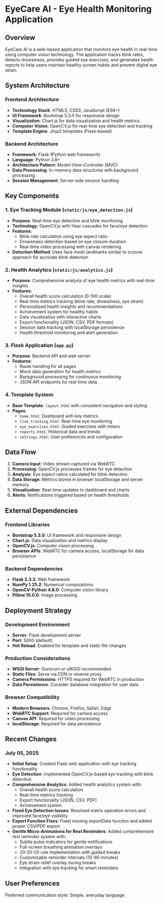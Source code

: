 # EyeCare AI - Eye Health Monitoring Application

## Overview

EyeCare AI is a web-based application that monitors eye health in real-time using computer vision technology. The application tracks blink rates, detects drowsiness, provides guided eye exercises, and generates health reports to help users maintain healthy screen habits and prevent digital eye strain.

## System Architecture

### Frontend Architecture
- **Technology Stack**: HTML5, CSS3, JavaScript (ES6+)
- **UI Framework**: Bootstrap 5.3.0 for responsive design
- **Visualization**: Chart.js for data visualization and health metrics
- **Computer Vision**: OpenCV.js for real-time eye detection and tracking
- **Template Engine**: Jinja2 templates (Flask-based)

### Backend Architecture
- **Framework**: Flask (Python web framework)
- **Language**: Python 3.8+
- **Architecture Pattern**: Model-View-Controller (MVC)
- **Data Processing**: In-memory data structures with background processing
- **Session Management**: Server-side session handling

## Key Components

### 1. Eye Tracking Module (`static/js/eye_detection.js`)
- **Purpose**: Real-time eye detection and blink monitoring
- **Technology**: OpenCV.js with Haar cascades for face/eye detection
- **Features**: 
  - Blink rate calculation using eye aspect ratio
  - Drowsiness detection based on eye closure duration
  - Real-time video processing with canvas rendering
- **Detection Method**: Uses face mesh landmarks similar to cvzone approach for accurate blink detection

### 2. Health Analytics (`static/js/analytics.js`)
- **Purpose**: Comprehensive analysis of eye health metrics with real-time insights
- **Features**:
  - Overall health score calculation (0-100 scale)
  - Real-time metrics tracking (blink rate, drowsiness, eye strain)
  - Personalized health insights and recommendations
  - Achievement system for healthy habits
  - Data visualization with interactive charts
  - Export functionality (JSON, CSV, PDF formats)
  - Session data tracking with localStorage persistence
  - Health threshold monitoring and alert generation

### 3. Flask Application (`app.py`)
- **Purpose**: Backend API and web server
- **Features**:
  - Route handling for all pages
  - Mock data generation for health metrics
  - Background processing for continuous monitoring
  - JSON API endpoints for real-time data

### 4. Template System
- **Base Template**: `layout.html` with consistent navigation and styling
- **Pages**:
  - `home.html`: Dashboard with key metrics
  - `live_tracking.html`: Real-time eye monitoring
  - `eye_exercises.html`: Guided exercises with timers
  - `reports.html`: Historical data and trends
  - `settings.html`: User preferences and configuration

## Data Flow

1. **Camera Input**: Video stream captured via WebRTC
2. **Processing**: OpenCV.js processes frames for eye detection
3. **Analysis**: Eye aspect ratios calculated for blink detection
4. **Data Storage**: Metrics stored in browser localStorage and server memory
5. **Visualization**: Real-time updates to dashboard and charts
6. **Alerts**: Notifications triggered based on health thresholds

## External Dependencies

### Frontend Libraries
- **Bootstrap 5.3.0**: UI framework and responsive design
- **Chart.js**: Data visualization and metrics display
- **OpenCV.js**: Computer vision processing
- **Browser APIs**: WebRTC for camera access, localStorage for data persistence

### Backend Dependencies
- **Flask 2.3.3**: Web framework
- **NumPy 1.25.2**: Numerical computations
- **OpenCV-Python 4.8.0**: Computer vision library
- **Pillow 10.0.0**: Image processing

## Deployment Strategy

### Development Environment
- **Server**: Flask development server
- **Port**: 5000 (default)
- **Hot Reload**: Enabled for template and static file changes

### Production Considerations
- **WSGI Server**: Gunicorn or uWSGI recommended
- **Static Files**: Serve via CDN or reverse proxy
- **Camera Permissions**: HTTPS required for WebRTC in production
- **Data Persistence**: Consider database integration for user data

### Browser Compatibility
- **Modern Browsers**: Chrome, Firefox, Safari, Edge
- **WebRTC Support**: Required for camera access
- **Canvas API**: Required for video processing
- **localStorage**: Required for data persistence

## Recent Changes

### July 05, 2025
- **Initial Setup**: Created Flask web application with eye tracking functionality
- **Eye Detection**: Implemented OpenCV.js-based eye tracking with blink detection
- **Comprehensive Analytics**: Added health analytics system with:
  - Overall health score calculation
  - Real-time metrics tracking
  - Export functionality (JSON, CSV, PDF)
  - Achievement system
- **Fixed Eye Detection Issues**: Resolved matrix operation errors and improved face/eye visibility
- **Export Function Fixes**: Fixed missing exportData function and added proper CSV/PDF export
- **Gentle Micro-Animations for Rest Reminders**: Added comprehensive rest reminder system with:
  - Subtle pulse indicators for gentle notifications
  - Full-screen breathing animation overlays
  - 20-20-20 rule implementation with guided breaks
  - Customizable reminder intervals (10-60 minutes)
  - Eye strain relief overlay during breaks
  - Integration with eye tracking for smart reminders

## User Preferences

Preferred communication style: Simple, everyday language.
